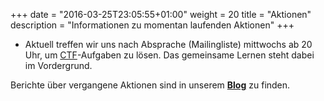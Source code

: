 +++
date = "2016-03-25T23:05:55+01:00"
weight = 20
title = "Aktionen"
description = "Informationen zu momentan laufenden Aktionen"
+++
* Aktuell treffen wir uns nach Absprache (Mailingliste) mittwochs ab 20 Uhr, um [CTF](https://de.wikipedia.org/wiki/Capture_the_Flag#Computersicherheit)-Aufgaben zu lösen. Das gemeinsame Lernen steht dabei im Vordergrund.

Berichte über vergangene Aktionen sind in unserem [**Blog**](/post) zu finden.

